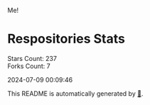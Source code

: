 Me!

# Respositories Stats
Stars Count: 237  
Forks Count: 7

2024-07-09 00:09:46  

This README is automatically generated by [🐰](https://github.com/rnitta/rnitta).
